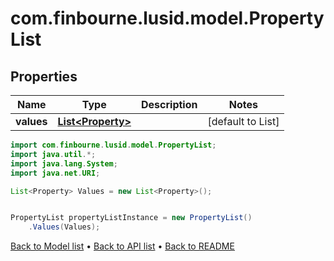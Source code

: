 # com.finbourne.lusid.model.PropertyList

## Properties

Name | Type | Description | Notes
------------ | ------------- | ------------- | -------------
**values** | [**List&lt;Property&gt;**](Property.md) |  | [default to List<Property>]

```java
import com.finbourne.lusid.model.PropertyList;
import java.util.*;
import java.lang.System;
import java.net.URI;

List<Property> Values = new List<Property>();


PropertyList propertyListInstance = new PropertyList()
    .Values(Values);
```


[Back to Model list](../README.md#documentation-for-models) &#8226; [Back to API list](../README.md#documentation-for-api-endpoints) &#8226; [Back to README](../README.md)
